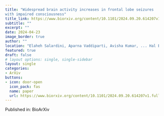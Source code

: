```yaml
---
title: "Widespread brain activity increases in frontal lobe seizures
with impaired consciousness"
title_link: https://www.biorxiv.org/content/10.1101/2024.09.20.614207v1.full.pdf
subtitle: ""
excerpt: ""
date: 2024-04-23
image_border: true
author: ""
location: "Elaheh Salardini, Aparna Vaddiparti, Avisha Kumar, ... Hal Blumenfeld"
featured: true
draft: false
# layout options: single, single-sidebar
layout: single
categories:
- ArXiv
buttons:
- icon: door-open
  icon_pack: fas
  name: paper
  url: https://www.biorxiv.org/content/10.1101/2024.09.20.614207v1.full.pdf
---
```

Published in: BioArXiv